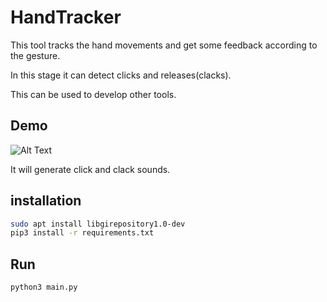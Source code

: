 # HandTracker
This tool tracks the hand movements and get some feedback according to the gesture.

In this stage it can detect clicks and releases(clacks).

This can be used to develop other tools.

## Demo

![Alt Text](https://github.com/CodeProcessor/Gifs/blob/main/HandTracker/click-clack.gif)

 It will generate click and clack sounds. 

## installation

```bash
sudo apt install libgirepository1.0-dev
pip3 install -r requirements.txt
```

## Run

```bash
python3 main.py
```